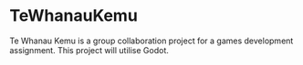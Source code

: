 # TeWhanauKemu
Te Whanau Kemu is a group collaboration project for a games development assignment. This project will utilise Godot.
